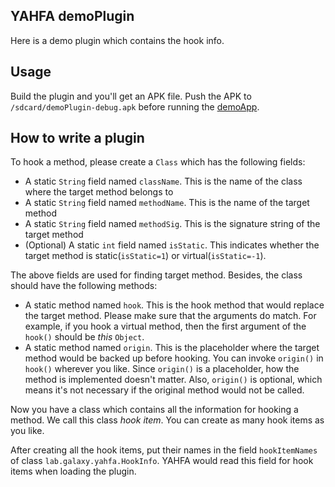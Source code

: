YAHFA demoPlugin
----------------

Here is a demo plugin which contains the hook info.

## Usage

Build the plugin and you'll get an APK file. Push the APK to `/sdcard/demoPlugin-debug.apk` before running the [demoApp](https://github.com/rk700/YAHFA/tree/master/demoApp).

## How to write a plugin

To hook a method, please create a `Class` which has the following fields:

- A static `String` field named `className`. This is the name of the class where the target method belongs to
- A static `String` field named `methodName`. This is the name of the target method
- A static `String` field named `methodSig`. This is the signature string of the target method
- (Optional) A static `int` field named `isStatic`. This indicates whether the target method is static(`isStatic=1`) or virtual(`isStatic=-1`).

The above fields are used for finding target method. Besides, the class should have the following methods:

- A static method named `hook`. This is the hook method that would replace the target method. Please make sure that the arguments do match. For example, if you hook a virtual method, then the first argument of the `hook()` should be _this_ `Object`.
- A static method named `origin`. This is the placeholder where the target method would be backed up before hooking. You can invoke `origin()` in `hook()` wherever you like. Since `origin()` is a placeholder, how the method is implemented doesn't matter. Also, `origin()` is optional, which means it's not necessary if the original method would not be called.

Now you have a class which contains all the information for hooking a method. We call this class _hook item_. You can create as many hook items as you like.

After creating all the hook items, put their names in the field `hookItemNames` of class `lab.galaxy.yahfa.HookInfo`. YAHFA would read this field for hook items when loading the plugin.

